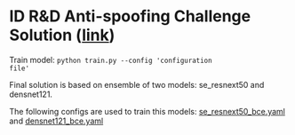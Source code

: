 # ID R&D Anti-spoofing Challenge Solution ([link](https://datasouls.com/c/idrnd-antispoof/leaderboard))

Train model: <code>python train.py --config 'configuration file'</code>

Final solution is based on ensemble of two models: se_resnext50 and densnet121. 

The following configs are used to train this models: [se_resnext50_bce.yaml](https://github.com/romavlasov/idrnd-anti-spoofing-challenge/blob/master/config/se_resnext50_bce.yaml) and [densnet121_bce.yaml](https://github.com/romavlasov/idrnd-anti-spoofing-challenge/blob/master/config/densenet121_bce.yaml)
